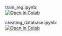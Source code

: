 train_reg.ipynb:  
[![Open In Colab](https://colab.research.google.com/assets/colab-badge.svg)](https://colab.research.google.com/drive/1FaHuGQ48ReYbPIlo_XW6dXtJc_HuKBba?usp=sharing)

creating_database.ipynb:  
[![Open In Colab](https://colab.research.google.com/assets/colab-badge.svg)](https://colab.research.google.com/drive/1b8VGVbAdyjyX_ojfNKZ-1iIjqCMGDaJg?usp=sharing)


